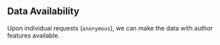 ## Data Availability

Upon individual requests (`anonymous`), we can make the data with author features available.